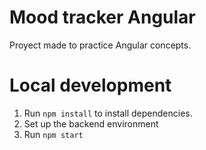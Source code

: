 # Mood tracker Angular

Proyect made to practice Angular concepts.


# Local development

 1.  Run `npm install` to install dependencies.
 2. Set up the backend environment
 3. Run `npm start`
